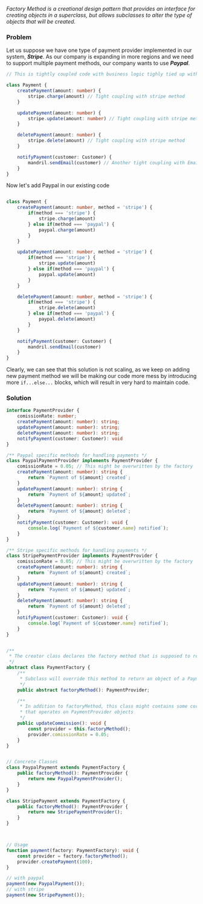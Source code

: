 *Factory Method is a creational design pattern that provides an interface for creating objects in a superclass, but allows subclasses to alter the type of objects that will be created.*


### Problem

Let us suppose we have one type of payment provider implemented in our system, ***Stripe***.
As our company is expanding in more regions and we need to support multiple payment methods, our company wants to use ***Paypal***.

```typescript
// This is tightly coupled code with business logic tighly tied up with Stripe as a payment service provider

class Payment {
    createPayment(amount: number) {
        stripe.charge(amount) // Tight coupling with stripe method
    }

    updatePayment(amount: number) {
        stripe.update(amount: number) // Tight coupling with stripe method
    }

    deletePayment(amount: number) {
        stripe.delete(amount) // Tight coupling with stripe method
    }

    notifyPayment(customer: Customer) {
        mandril.sendEmail(customer) // Another tight coupling with Emails Service Provider
    }
}
```

 Now let's add Paypal in our existing code
```typescript

class Payment {
    createPayment(amount: number, method = 'stripe') {
        if(method === 'stripe') {
            stripe.charge(amount)
        } else if(method === 'paypal') {
            paypal.charge(amount)
        }
    }

    updatePayment(amount: number, method = 'stripe') {
        if(method === 'stripe') {
            stripe.update(amount)
        } else if(method === 'paypal') {
            paypal.update(amount)
        }
    }

    deletePayment(amount: number, method = 'stripe') {
        if(method === 'stripe') {
            stripe.delete(amount)
        } else if(method === 'paypal') {
            paypal.delete(amount)
        }
    }

    notifyPayment(customer: Customer) {
        mandril.sendEmail(customer)
    }
}
```

Clearly, we can see that this solution is not scaling, as we keep on adding new payment method we will be making our code more mess by introducing more `if...else...` blocks, which will result in very hard to maintain code.

### Solution

```typescript
interface PaymentProvider {
    comissionRate: number;
    createPayment(amount: number): string;
    updatePayment(amount: number): string;
    deletePayment(amount: number): string;
    notifyPayment(customer: Customer): void
}

/** Paypal specific methods for handling payments */
class PaypalPaymentProvider implements PaymentProvider {
    comissionRate = 0.05; // This might be overwritten by the factory
    createPayment(amount: number): string {
        return `Payment of ${amount} created`;
    }
    updatePayment(amount: number): string {
        return `Payment of ${amount} updated`;
    }
    deletePayment(amount: number): string {
        return `Payment of ${amount} deleted`;
    }
    notifyPayment(customer: Customer): void {
        console.log(`Payment of ${customer.name} notified`);
    }
}

/** Stripe specific methods for handling payments */
class StripePaymentProvider implements PaymentProvider {
    comissionRate = 0.05; // This might be overwritten by the factory
    createPayment(amount: number): string {
        return `Payment of ${amount} created`;
    }
    updatePayment(amount: number): string {
        return `Payment of ${amount} updated`;
    }
    deletePayment(amount: number): string {
        return `Payment of ${amount} deleted`;
    }
    notifyPayment(customer: Customer): void {
        console.log(`Payment of ${customer.name} notified`);
    }
}


/**
 * The creator class declares the factory method that is supposed to return an object of a Product class
 */
abstract class PaymentFactory {
    /**
     * Subclass will override this method to return an object of a PaymentProvider class
     */
    public abstract factoryMethod(): PaymentProvider;

    /**
     * In addition to factoryMethod, this class might contains some core business logic
     * that operates on PaymentProvider objects
     */
    public updateCommission(): void {
        const provider = this.factoryMethod();
        provider.comissionRate = 0.05;
    }
}


// Concrete Classes
class PaypalPayment extends PaymentFactory {
    public factoryMethod(): PaymentProvider {
        return new PaypalPaymentProvider();
    }
}

class StripePayment extends PaymentFactory {
    public factoryMethod(): PaymentProvider {
        return new StripePaymentProvider();
    }
}



// Usage
function payment(factory: PaymentFactory): void {
    const provider = factory.factoryMethod();
    provider.createPayment(100);
}

// with paypal
payment(new PaypalPayment());
// with stripe
payment(new StripePayment());
```